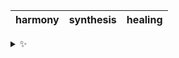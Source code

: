 | harmony | synthesis | healing |
| :-----: | :-------: | :-----: |

<details>
  <summary>✨</summary>
  These words are chosen at random each day. New words will appear here tomorrow morning.
</details>
